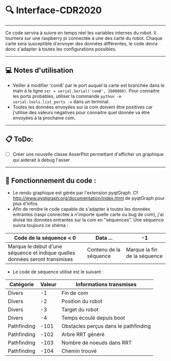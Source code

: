 # :mag: Interface-CDR2020

------------------------------------------------------------------------

Ce code servira à suivre en temps réel les variables internes du robot. Il tournera sur une raspberry pi connectée à une des carte du robot. Chaque carte sera susceptible d'envoyer des données différentes, le code devra donc s'adapter à toutes les configurations possibles.

-----
**:computer: Notes d'utilisation**
-

- Veiller à modifier 'com8' par le port auquel la carte est branchée dans le main à la ligne `ser = serial.Serial('com8', 2000000)`. Pour connaitre les ports probables, utiliser la commande `python -m serial.tools.list_ports -v` dans un terminal.
- Toutes les données envoyées sur la com doivent être positives car j'utilise des valeurs négatives pour connaitre quel donnée va être envoyées à la prochaine com.

-----

**:clipboard: ToDo:**
-
- [ ] Créer une nouvelle classe AsserPlot permettant d'afficher un graphique qui aiderait à debug l'asser


---
**:memo: Fonctionnement du code :**
-

- Le rendu graphique est gérée par l'extension pyqtGraph. Cf http://www.pyqtgraph.org/documentation/index.html de pyqtGraph pour plus d'infos.
- Afin de rendre le code capable de s'adapter à toutes les données entrantes (raspi connectée à n'importe quelle carte ou bug de com), j'ai divisé les données entrantes sur la com en "séquences". Une séquence suivra toujours ce shéma : 

| Code de la séquence < 0 | Data ... | -1 |
|-------------------------|----------|----|
| Marque le début d'une séquence et indique quelles données seront transmises | Contenu de la séquence | Marque la fin de la séquence |

- Le code de séquence utilisé est le suivant :

| Catégorie| Valeur | Informations transmises |
|----------|--------|-------------------------|
| Divers | -1 | Fin de com |
| Divers | -2 | Position du robot |
| Divers | -3 | Target du robot |
| Divers | -4 | Temps écoulé depuis boot |
| Pathfinding | -101 | Obstacles perçus dans le pathfinding |
| Pathfinding | -102 | Arbre RRT généré |
| Pathfinding | -103 | Nombre de noeuds dans RRT |
| Pathfinding | -104 | Chemin trouvé |

